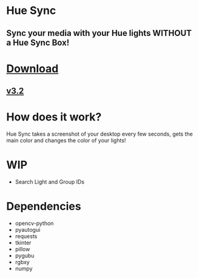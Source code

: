 # Hue Sync
## Sync your media with your Hue lights WITHOUT a Hue Sync Box!

# [Download](https://github.com/TimTrayler/hue-sync/releases/download/v3.2/hue-sync.zip)
## [v3.2](https://github.com/TimTrayler/hue-sync/releases/tag/v3.2)

# How does it work?
Hue Sync takes a screenshot of your desktop every few seconds, gets the main color and changes the color of your lights!

# WIP
- Search Light and Group IDs

# Dependencies
- opencv-python
- pyautogui
- requests
- tkinter
- pillow
- pygubu
- rgbxy
- numpy
